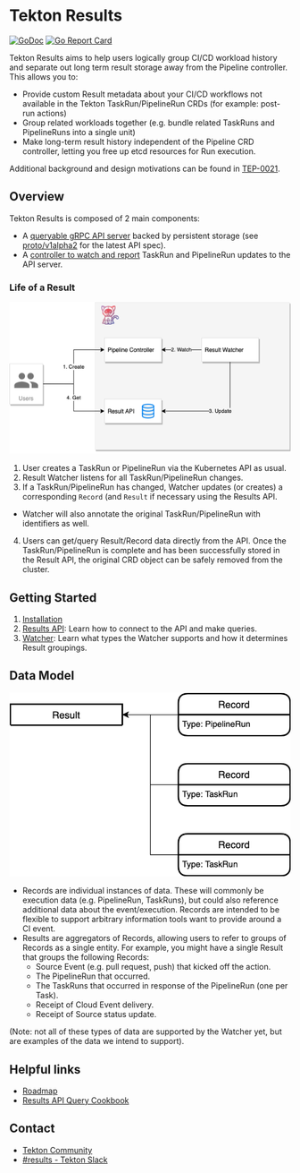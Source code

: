 # Tekton Results

[![GoDoc](https://img.shields.io/static/v1?label=godoc&message=reference&color=blue)](https://pkg.go.dev/github.com/tektoncd/results)
[![Go Report Card](https://goreportcard.com/badge/tektoncd/pipeline)](https://goreportcard.com/report/tektoncd/results)

Tekton Results aims to help users logically group CI/CD workload history and
separate out long term result storage away from the Pipeline controller. This
allows you to:

- Provide custom Result metadata about your CI/CD workflows not available in the
  Tekton TaskRun/PipelineRun CRDs (for example: post-run actions)
- Group related workloads together (e.g. bundle related TaskRuns and
  PipelineRuns into a single unit)
- Make long-term result history independent of the Pipeline CRD controller,
  letting you free up etcd resources for Run execution.

Additional background and design motivations can be found in
[TEP-0021](https://github.com/tektoncd/community/blob/master/teps/0021-results-api.md).

## Overview

Tekton Results is composed of 2 main components:

- A [queryable gRPC API server](api/) backed by persistent storage (see
  [proto/v1alpha2](/proto/v1alpha2) for the latest API spec).
- A [controller to watch and report](watcher/) TaskRun and PipelineRun updates
  to the API server.

### Life of a Result

![overview](images/overview.png)

1. User creates a TaskRun or PipelineRun via the Kubernetes API as usual.
2. Result Watcher listens for all TaskRun/PipelineRun changes.
3. If a TaskRun/PipelineRun has changed, Watcher updates (or creates) a
   corresponding `Record` (and `Result` if necessary using the Results API.

- Watcher will also annotate the original TaskRun/PipelineRun with identifiers
  as well.

4. Users can get/query Result/Record data directly from the API. Once the
   TaskRun/PipelineRun is complete and has been successfully stored in the
   Result API, the original CRD object can be safely removed from the cluster.

## Getting Started

1. [Installation](install.md)
2. [Results API](api/README.md): Learn how to connect to the API and make
   queries.
3. [Watcher](watcher/README.md): Learn what types the Watcher supports and how
   it determines Result groupings.

## Data Model

![results data model](images/datamodel.png)

- Records are individual instances of data. These will commonly be execution
  data (e.g. PipelineRun, TaskRuns), but could also reference additional data
  about the event/execution. Records are intended to be flexible to support
  arbitrary information tools want to provide around a CI event.
- Results are aggregators of Records, allowing users to refer to groups of
  Records as a single entity. For example, you might have a single Result that
  groups the following Records:
  - Source Event (e.g. pull request, push) that kicked off the action.
  - The PipelineRun that occurred.
  - The TaskRuns that occurred in response of the PipelineRun (one per Task).
  - Receipt of Cloud Event delivery.
  - Receipt of Source status update.

(Note: not all of these types of data are supported by the Watcher yet, but are
examples of the data we intend to support).

## Helpful links

- [Roadmap](roadmap.md)
- [Results API Query Cookbook](api/README.md#cookbook)

## Contact

- [Tekton Community](https://github.com/tektoncd/community/blob/master/contact.md)
- [#results - Tekton Slack](https://tektoncd.slack.com/archives/C01GCEH0FLK)
